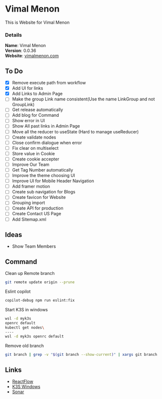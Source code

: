 # Vimal Menon

This is Website for Vimal Menon

### Details

<b>Name</b>: Vimal Menon
<br/>
<b>Version</b>: 0.0.36
<br/>
<b>Website</b>: [vimalmenon.com](https://vimalmenon.com)
<br/>

## To Do

- [x] Remove execute path from workflow
- [x] Add UI for links
- [x] Add Links to Admin Page
- [ ] Make the group Link name consistent(Use the name LinkGroup and not GroupLink)
- [ ] Get release automatically
- [ ] Add blog for Command
- [ ] Show error in UI
- [ ] Show All past links in Admin Page
- [ ] Move all the reducer to useState (Hard to manage useReducer)
- [ ] Create validate nodes
- [ ] Close confirm dialogue when error
- [ ] Fix clear on multiselect
- [ ] Store value in Cookie
- [ ] Create cookie accepter
- [ ] Improve Our Team
- [ ] Get Tag Number automatically
- [ ] Improve the theme choosing UI
- [ ] Improve UI for Mobile Header Navigation
- [ ] Add framer motion
- [ ] Create sub navigation for Blogs
- [ ] Create favicon for Website
- [ ] Grouping import
- [ ] Create API for production
- [ ] Create Contact US Page
- [ ] Add Sitemap.xml

## Ideas

- Show Team Members

## Command

Clean up Remote branch

```sh
git remote update origin --prune
```

Eslint copilot

```sh
copilot-debug npm run eslint:fix
```

Start K3S in windows

```sh
wsl -d myk3s
openrc default
kubectl get nodes\
----
wsl -d myk3s openrc default
```

Remove old branch

```sh
git branch | grep -v "$(git branch --show-current)" | xargs git branch -D
```

## Links

- [ReactFlow](https://reactflow.dev/components/templates/workflow-editor)
- [K3S Windows](https://mrtn.me/autocloud/main/howtos/k3s-windows-install/)
- [Sonar](https://sonarcloud.io/project/overview?id=vimalmenon_vimalmenon.github.io)
